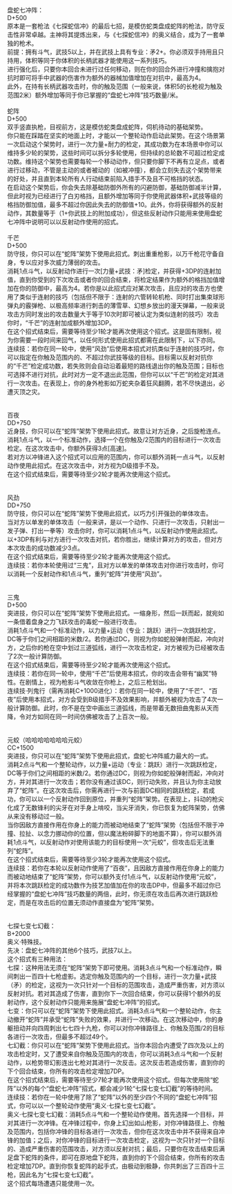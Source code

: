 <title>盘蛇七冲阵</title>
<meta name="GENERATOR" content="WinCHM">
<meta http-equiv="Content-Type" content="text/html; charset=gb2312">
<br>盘蛇七冲阵： 
<br>D+500 
<br>原本是一套枪法《七探蛇信冲》的最后七招，是模仿蛇类盘成蛇阵的枪法，防守反击性非常卓越。主神将其提炼出来，与《七探蛇信冲》的奥义结合，成为了一套单独的枪术。 
<br>前提：拥有斗气，武技5以上，并在武技上具有专业：矛2+。你必须双手持用且只持用，体积等同于你体积的长柄武器才能使用这一系列技巧。 
<br>进行强化后，只要你本回合未进行过任何移动，则在你的回合外进行冲撞和擒抱对抗时即可将手中武器的伤害作为额外的器械加值增加在对抗中，最高为4。 
<br>此外，在持有长柄武器攻击时，你的触及范围（一般来说，体积5的长枪视为触及范围2米）额外增加等同于你已掌握的“盘蛇七冲阵”技巧数量/米。 
<br>
<br>蛇阵 
<br>D+500 
<br>双手竖直执枪，目视前方，这是模仿蛇类盘成蛇阵，伺机待动的基础架势。 
<br>你只能在踩踏在坚实的地面上时，才能以一个整轮动作启动此架势。在这个场景第一次启动这个架势时，进行一次力量+耐力的检定，其成功数为在本场景中你可以维持多少轮的架势，这些时间可以拆分多轮使用，但持续的总轮数不可超过检定成功数。维持这个架势也需要每轮一个移动动作，但只要你脚下不再有立足点，或者进行过移动，不管是主动的或者被动的（如被冲撞），都会立刻失去这个架势带来的好处，并且直到本轮所有人行动结束前陷入措手不及且不可格挡的状态。 
<br>在启动这个架势后，你会失去除基础防御外所有的闪避防御，基础防御减半计算，但此时视为已经进行了白刃格挡，且额外增加等同于你使用武器体积+武技等级的格挡防御加值，最多不超过你因此失去的防御值+10。此外，你将获得额外的反射动作，其数量等于（1+你武技上的附加成功），但这些反射动作只能用来使用盘蛇七冲阵中说明可以以反射动作使用的招式。 
<br>
<br>千芒 
<br>D+500 
<br>防守技，你只可以在“蛇阵”架势下使用此招式。刺出重重枪影，以万千枪花守备自身，专以应对多次威力薄弱的攻击。 
<br>消耗1点斗气，以反射动作进行一次[力量+武技：矛]检定，并获得+3DP的连射加值，直到你受到的下次攻击或者你的回合结束，将检定结果作为额外的格挡加值增加在你的防御中，最高为4。若你是以此招式应对某次攻击，且应对的攻击方也使用了类似于连射的技巧（包括但不限于：连射的六管转轮机枪、同时打出集束球形弹丸的霰弹枪、以极高频率进行刺击的薄雪草、幻想乡放出的漫天弹幕，一般来说攻击方同时发出的攻击数量大于等于10次时即可被认定为类似连射的技巧）攻击你时，“千芒”的连射加成额外增加3DP。 
<br>在这个招式结束后，需要等待至少1轮才能再次使用这个招式。这是固有限制，视为你需要一段时间来回气，以任何形式使用此招式都需在此限制下，以下亦同。 
<br>连续技：若你在同一轮中，使用“风劲”后使用本招式对抗类似于连射的技巧时，你可以指定在你触及范围内的、不超过你武技等级的目标。目标需以反射对抗你的“千芒”检定成功数，若失败则会自动沿着最短的路线退出你的触及范围；目标也可选择不进行对抗，此时对方一定不退出此范围，但你可以以“千芒”的检定对其进行一次攻击。在表现上，你的身外枪影如万蛇夹杂着狂风翻腾，若不尽快退出，必遭灭顶之灾。 
<br>
<br>
<br>百夜 
<br>DD+750 
<br>近身技，你只可以在“蛇阵”架势下使用此招式。故意让对方近身，之后旋枪连点。 
<br>消耗1点斗气，以一个标准动作，选择一个在你触及/2范围内的目标进行一次攻击检定。在这次攻击中，你额外获得3点[高速]。 
<br>若对方以冲锋进入这个招式可以应用的范围内，你可以额外消耗一点斗气，以反射动作使用此招式。在这次攻击中，对方视为D级措手不及。 
<br>在这个招式结束后，需要等待至少2轮才能再次使用这个招式。 
<br>
<br>
<br>风劲 
<br>DD+750 
<br>防守技，你只可以在“蛇阵”架势下使用此招式，以巧力引开强劲的单体攻击。 
<br>当对方以单发的单体攻击（一般来讲，是以一个动作、只进行一次攻击，只射出一发子弹、打出一拳等）攻击你时，你可以消耗1点斗气，以反射动作使用此招式。以+3DP有利与对方进行一次攻击对抗，若你胜出，继续计算对方的攻击，但对方本次攻击的成功数减少3点。 
<br>在这个招式结束后，需要等待至少2轮才能再次使用这个招式。 
<br>连续技：若你本轮使用过“三鬼”，且对方以单发的单体攻击对你进行攻击时，你可以消耗一个反射动作和1点斗气，重列“蛇阵”并使用“风劲”。 
<br>
<br>
<br>三鬼 
<br>D+500 
<br>突进技，你只可以在“蛇阵”架势下使用此招式。一缩身形，然后一跃而起，就宛如一条借着盘身之力飞跃攻击的毒蛇一般进行攻击。 
<br>消耗1点斗气和一个标准动作，以力量+运动（专业：跳跃）进行一次跳跃检定，DC等于你们之间相距的米数/2。若你通过DC，则视为你如蛇般弹射而起，冲向对方，之后你的枪在空中划过三道弧线，进行一次攻击检定，对方被视为已经被攻击了2次一般计算防御。 
<br>在这个招式结束后，需要等待至少2轮才能再次使用这个招式。 
<br>连续技：若你在同一轮中，使用“千芒”后使用本招式，你的攻击会带有“幽冥”特性。在剧情上，视为枪影斗气收敛在你枪上，之后三枪划出。 
<br>连续技·列鬼行（需再消耗C+1000进化）：若你在同一轮中，使用了“千芒”、“百夜”后使用本招式，对方会受到B级措手不及效果影响，并额外被视为攻击了4次一般计算防御。此时，你不是在空中画出三道弧线，而是带着无数扭曲鬼影从天而降，令对方如同在同一时间仿佛被攻击了上百次一般。 
<br>
<br>
<br>元蛟（哈哈哈哈哈哈哈元蛟） 
<br>CC+1500 
<br>突进技，你只可以在“蛇阵”架势下使用此招式，盘蛇七冲阵威力最大的一式。 
<br>消耗2点斗气和一个整轮动作，以力量+运动（专业：跳跃）进行一次跳跃检定，DC等于你们之间相距的米数/2。若你通过DC，则视为你如蛇般弹射而起，冲向对方，并对其进行一次攻击；若你没有通过该DC，则行动失败，并且认为你主动放弃了“蛇阵”。在这次攻击后，你需再进行一次与前面DC相同的跳跃检定，若成功，你可以以一个反射动作回到原位，并重列“蛇阵”架势。在表现上，抖动的枪尖化成了无数锋利的尖牙在对手身上啃咬，当尖牙消失，你已恢复为蛇阵架势，仿佛从来没有移动过一般。 
<br>当你因敌方直接作用在你身上的能力而被动地结束了“蛇阵”架势（包括但不限于冲撞、拉扯、以念力挪动你的位置，但以魔法粉碎脚下的地面不算），你可以额外消耗1点斗气，以反射动作对使用该能力的目标使用一次“元蛟”，但攻击后无法重列“蛇阵”。 
<br>在这个招式结束后，需要等待至少3轮才能再次使用这个招式。 
<br>连续技：若你在本轮以反射动作使用了“百夜”，且因敌方直接作用在你身上的能力而被动地结束了“蛇阵”架势，你可以额外支付1点斗气，以反射动作使用“元蛟”，并将本次跳跃检定的成功数作为技艺加值加在你的攻击DP中，但最多不超过你已经掌握的“盘蛇七冲阵”技巧数量的两倍，此时，你无须在攻击后再次进行跳跃检定，而是在攻击后的位置无须动作直接盘为“蛇阵”架势。 
<br>
<br>
<br>七探七变七幻截： 
<br>B+2000 
<br>奥义·特殊技。 
<br>先决：盘蛇七冲阵的其他6个技巧，武技7以上。 
<br>这个招式有三种用法： 
<br>七探：这种用法无须在“蛇阵”架势下即可使用。消耗3点斗气和一个标准动作，瞬间刺出一百四十七枪虚影。选定你触及范围内的一个目标，进行一次力量+武技（矛）的检定，这视为一次只针对一个目标的范围攻击，造成严重伤害，对方须以反射对抗。若对其造成了伤害，直到你下一次回合结束，你可以获得1个额外的反射动作，这个反射动作只能用来施展“盘蛇七冲阵”的招式。 
<br>七变：你只可以在“蛇阵”架势下使用此招式。消耗3点斗气和一个整轮动作，你主动撤开“蛇阵”并承受“蛇阵”失败的效果，并进行一次移动。在这次移动中，你的身躯扭动并向四周刺出七七四十九枪，你可以对你冲锋路径上、你触及范围/2的目标各进行一次攻击，但最多不超过49个。 
<br>七幻截：你只可以在“蛇阵”架势下使用此招式。当你本回合内遭受了四次及以上的攻击检定时，又了遭受来自你触及范围内的攻击，你可以消耗3点斗气和一个反射动作，以枪势带幻影连出七枪对其进行一次反击。这次反击若造成伤害，直到你的下个回合结束，你所有的攻击检定增加7DP。 
<br>在这个招式结束后，需要等待至少7轮才能再次使用这个招式。但每次使用除“蛇阵”以外的每个“盘蛇七冲阵”招式，都会减少1轮“七探七变七幻截”的等待时间。 
<br>连续技：若你在一轮中使用了除了“蛇阵”以外的至少四个不同的“盘蛇七冲阵”招式，你可以以一个整轮动作使用“奥义·七探七变七幻截”。 
<br>奥义·七探七变七幻截：消耗5点斗气和一个整轮动作使用。首先选择一个目标，并对其进行一次冲锋。在冲锋过程中，你身上幻出如山枪影，对你冲锋路径上、你触及范围内，包括你冲锋的目标各进行一次攻击，但你在这次攻击中并不获得来自冲锋的加值；之后，对你冲锋的目标进行一次攻击检定，这视为一次只针对一个目标的、造成严重伤害的范围攻击，对方须以反射对抗；最后，只要你在攻击结束后满足盘下蛇阵的条件，即可在原地盘下蛇阵，直到你的下个回合结束，你所有的攻击检定增加7DP。直到你恢复蛇阵的起手式，由极动到极静，你共刺出了三百四十三枪，因此名为“七探七变七幻截”。 
<br>这个招式每场遭遇只能使用一次。